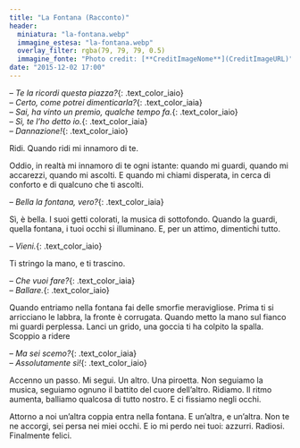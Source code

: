 ```yaml
---
title: "La Fontana (Racconto)"
header:
  miniatura: "la-fontana.webp"
  immagine_estesa: "la-fontana.webp"
  overlay_filter: rgba(79, 79, 79, 0.5)
  immagine_fonte: "Photo credit: [**CreditImageNome**](CreditImageURL)"
date: "2015-12-02 17:00"
---
```


– _Te la ricordi questa piazza?_{: .text_color_iaio}<br />
– _Certo, come potrei dimenticarla?_{: .text_color_iaia}<br />
– _Sai, ha vinto un premio, qualche tempo fa._{: .text_color_iaio}<br />
– _Sì, te l’ho detto io._{: .text_color_iaia}<br />
– _Dannazione!_{: .text_color_iaio}<br />

Ridi. Quando ridi mi innamoro di te.

Oddio, in realtà mi innamoro di te ogni istante: quando mi guardi, quando mi accarezzi, quando mi ascolti. E quando mi chiami disperata, in cerca di conforto e di qualcuno che ti ascolti.

– _Bella la fontana, vero?_{: .text_color_iaia}

Sì, è bella. I suoi getti colorati, la musica di sottofondo. Quando la guardi, quella fontana, i tuoi occhi si illuminano. E, per un attimo, dimentichi tutto.

– _Vieni._{: .text_color_iaio}

Ti stringo la mano, e ti trascino.

– _Che vuoi fare?_{: .text_color_iaia}<br />
– _Ballare._{: .text_color_iaio}

Quando entriamo nella fontana fai delle smorfie meravigliose. Prima ti si arricciano le labbra, la fronte è corrugata. Quando metto la mano sul fianco mi guardi perplessa. Lanci un grido, una goccia ti ha colpito la spalla. Scoppio a ridere

– _Ma sei scemo?_{: .text_color_iaia}<br />
– _Assolutamente sì!_{: .text_color_iaio}

Accenno un passo. Mi segui. Un altro. Una piroetta. Non seguiamo la musica, seguiamo ognuno il battito del cuore dell’altro. Ridiamo. Il ritmo aumenta, balliamo qualcosa di tutto nostro. E ci fissiamo negli occhi.

Attorno a noi un’altra coppia entra nella fontana. E un’altra, e un’altra. Non te ne accorgi, sei persa nei miei occhi. E io mi perdo nei tuoi: azzurri. Radiosi. Finalmente felici.

